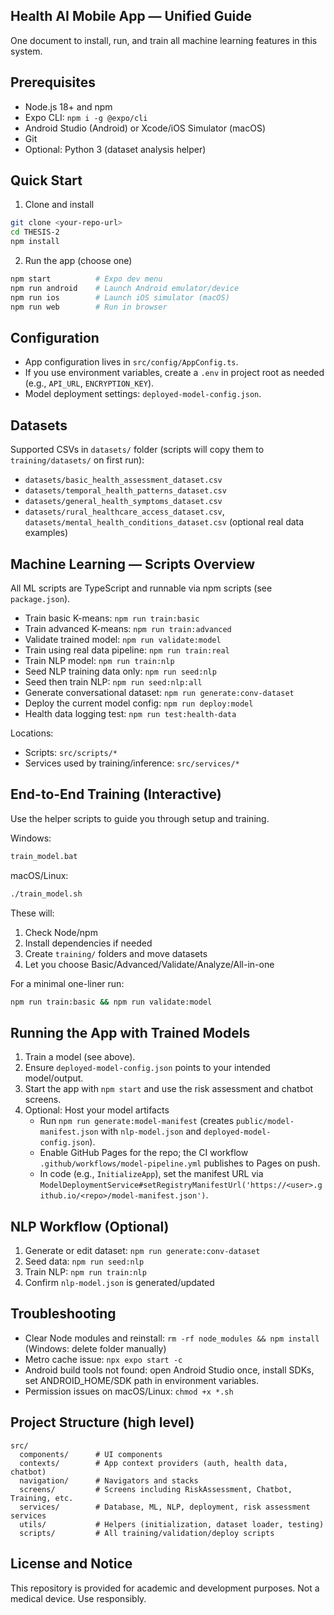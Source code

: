 ## Health AI Mobile App — Unified Guide

One document to install, run, and train all machine learning features in this system.

## Prerequisites

- Node.js 18+ and npm
- Expo CLI: `npm i -g @expo/cli`
- Android Studio (Android) or Xcode/iOS Simulator (macOS)
- Git
- Optional: Python 3 (dataset analysis helper)

## Quick Start

1) Clone and install

```bash
git clone <your-repo-url>
cd THESIS-2
npm install
```

2) Run the app (choose one)

```bash
npm start          # Expo dev menu
npm run android    # Launch Android emulator/device
npm run ios        # Launch iOS simulator (macOS)
npm run web        # Run in browser
```

## Configuration

- App configuration lives in `src/config/AppConfig.ts`.
- If you use environment variables, create a `.env` in project root as needed (e.g., `API_URL`, `ENCRYPTION_KEY`).
- Model deployment settings: `deployed-model-config.json`.

## Datasets

Supported CSVs in `datasets/` folder (scripts will copy them to `training/datasets/` on first run):
- `datasets/basic_health_assessment_dataset.csv`
- `datasets/temporal_health_patterns_dataset.csv`
- `datasets/general_health_symptoms_dataset.csv`
- `datasets/rural_healthcare_access_dataset.csv`, `datasets/mental_health_conditions_dataset.csv` (optional real data examples)

## Machine Learning — Scripts Overview

All ML scripts are TypeScript and runnable via npm scripts (see `package.json`).

- Train basic K-means: `npm run train:basic`
- Train advanced K-means: `npm run train:advanced`
- Validate trained model: `npm run validate:model`
- Train using real data pipeline: `npm run train:real`
- Train NLP model: `npm run train:nlp`
- Seed NLP training data only: `npm run seed:nlp`
- Seed then train NLP: `npm run seed:nlp:all`
- Generate conversational dataset: `npm run generate:conv-dataset`
- Deploy the current model config: `npm run deploy:model`
- Health data logging test: `npm run test:health-data`

Locations:
- Scripts: `src/scripts/*`
- Services used by training/inference: `src/services/*`

## End-to-End Training (Interactive)

Use the helper scripts to guide you through setup and training.

Windows:

```bat
train_model.bat
```

macOS/Linux:

```bash
./train_model.sh
```

These will:
1) Check Node/npm
2) Install dependencies if needed
3) Create `training/` folders and move datasets
4) Let you choose Basic/Advanced/Validate/Analyze/All-in-one

For a minimal one-liner run:

```bash
npm run train:basic && npm run validate:model
```

## Running the App with Trained Models

1) Train a model (see above).
2) Ensure `deployed-model-config.json` points to your intended model/output.
3) Start the app with `npm start` and use the risk assessment and chatbot screens.
4) Optional: Host your model artifacts
   - Run `npm run generate:model-manifest` (creates `public/model-manifest.json` with `nlp-model.json` and `deployed-model-config.json`).
   - Enable GitHub Pages for the repo; the CI workflow `.github/workflows/model-pipeline.yml` publishes to Pages on push.
   - In code (e.g., `InitializeApp`), set the manifest URL via `ModelDeploymentService#setRegistryManifestUrl('https://<user>.github.io/<repo>/model-manifest.json')`.

## NLP Workflow (Optional)

1) Generate or edit dataset: `npm run generate:conv-dataset`
2) Seed data: `npm run seed:nlp`
3) Train NLP: `npm run train:nlp`
4) Confirm `nlp-model.json` is generated/updated

## Troubleshooting

- Clear Node modules and reinstall: `rm -rf node_modules && npm install` (Windows: delete folder manually)
- Metro cache issue: `npx expo start -c`
- Android build tools not found: open Android Studio once, install SDKs, set ANDROID_HOME/SDK path in environment variables.
- Permission issues on macOS/Linux: `chmod +x *.sh`

## Project Structure (high level)

```
src/
  components/      # UI components
  contexts/        # App context providers (auth, health data, chatbot)
  navigation/      # Navigators and stacks
  screens/         # Screens including RiskAssessment, Chatbot, Training, etc.
  services/        # Database, ML, NLP, deployment, risk assessment services
  utils/           # Helpers (initialization, dataset loader, testing)
  scripts/         # All training/validation/deploy scripts
```

## License and Notice

This repository is provided for academic and development purposes. Not a medical device. Use responsibly.